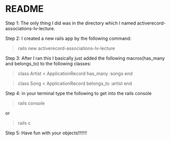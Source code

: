 # README

Step 1:
The only thing I did was in the directory which I named activerecord-associations-lv-lecture. 

Step 2:
I created a new rails app by the following command:

> rails new activerecord-associations-lv-lecture

Step 3:
After I ran this I basically just added the following macros(has_many and belongs_to) to the following classes: 

> class Artist < ApplicationRecord
>   has_many :songs
> end


> class Song < ApplicationRecord
>   belongs_to :artist
> end

Step 4:
in your terminal type the following to get into the rails console 

> rails console 

or 

> rails c 

Step 5: 
Have fun with your objects!!!!!!!
